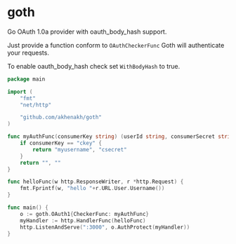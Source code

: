 goth
====

Go OAuth 1.0a provider with oauth_body_hash support.  

Just provide a function conform to `OAuthCheckerFunc` Goth will authenticate your requests.  

To enable oauth_body_hash check set `WithBodyHash` to true.

```go
package main

import (
	"fmt"
	"net/http"

	"github.com/akhenakh/goth"
)

func myAuthFunc(consumerKey string) (userId string, consumerSecret string) {
	if consumerKey == "ckey" {
		return "myusername", "csecret"
	}
	return "", ""
}

func helloFunc(w http.ResponseWriter, r *http.Request) {
	fmt.Fprintf(w, "hello "+r.URL.User.Username())
}

func main() {
	o := goth.OAuth1{CheckerFunc: myAuthFunc}
	myHandler := http.HandlerFunc(helloFunc)
	http.ListenAndServe(":3000", o.AuthProtect(myHandler))
}
```
